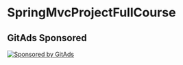 # SpringMvcProjectFullCourse 

## GitAds Sponsored
[![Sponsored by GitAds](https://gitads.dev/v1/ad-serve?source=arnabnandy7/springmvcprojectfullcourse@github)](https://gitads.dev/v1/ad-track?source=arnabnandy7/springmvcprojectfullcourse@github)

